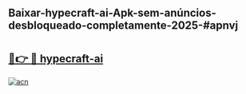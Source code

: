 ## Baixar-hypecraft-ai-Apk-sem-anúncios-desbloqueado-completamente-2025-#apnvj

# <h2><a href="https://ainizakaria.my?title=hypecraft-ai&ref=20M">🔗👉 🔴 hypecraft-ai</a></h2>

[![acn](https://github.com/user-attachments/assets/0f9c940e-d8b0-45ae-aac7-cd30a18b3e1c)](https://ainizakaria.my?title=hypecraft-ai&ref=20M)

